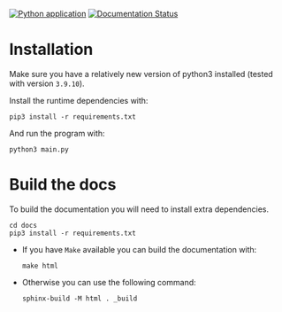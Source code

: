 [![Python application](https://github.com/adamsvestka/Checkers/actions/workflows/python-app.yml/badge.svg)](https://github.com/adamsvestka/Checkers/actions/workflows/python-app.yml)
[![Documentation Status](https://readthedocs.org/projects/adamsvestka-checkers/badge/?version=latest)](https://adamsvestka-checkers.readthedocs.io/en/latest/?badge=latest)


# Installation

Make sure you have a relatively new version of python3 installed (tested with version `3.9.10`).

Install the runtime dependencies with:
```
pip3 install -r requirements.txt
```

And run the program with:
```
python3 main.py
```


# Build the docs

To build the documentation you will need to install extra dependencies.

```
cd docs
pip3 install -r requirements.txt
```

- If you have `Make` available you can build the documentation with:
  ```
  make html
  ```

- Otherwise you can use the following command:
  ```
  sphinx-build -M html . _build
  ```